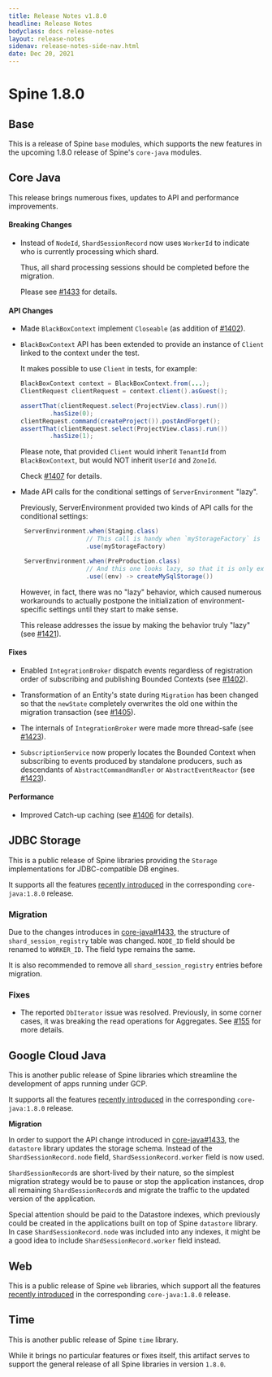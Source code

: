 ```yaml
---
title: Release Notes v1.8.0
headline: Release Notes
bodyclass: docs release-notes
layout: release-notes
sidenav: release-notes-side-nav.html
date: Dec 20, 2021
---
```


# Spine 1.8.0

## Base

This is a release of Spine `base` modules, which supports the new features in the upcoming 1.8.0 
release of Spine's `core-java` modules.

## Core Java

This release brings numerous fixes, updates to API and performance improvements.

#### Breaking Changes

- Instead of `NodeId`, `ShardSessionRecord` now uses `WorkerId` to indicate 
who is currently processing which shard.

  Thus, all shard processing sessions should be completed before the migration.

  Please see [#1433]({{site.core_java_repo}}/pull/1433) for details.

#### API Changes

- Made `BlackBoxContext` implement `Closeable` (as addition of [#1402]({{site.core_java_repo}}/pull/1402)).

- `BlackBoxContext` API has been extended to provide an instance of `Client` linked to the 
context under the test.

  It makes possible to use `Client` in tests, for example:

   ```java
   BlackBoxContext context = BlackBoxContext.from(...);
   ClientRequest clientRequest = context.client().asGuest();
   
   assertThat(clientRequest.select(ProjectView.class).run())
           .hasSize(0);
   clientRequest.command(createProject()).postAndForget();
   assertThat(clientRequest.select(ProjectView.class).run())
           .hasSize(1);
   ```

  Please note, that provided `Client` would inherit `TenantId` from `BlackBoxContext`, 
but would NOT inherit `UserId` and `ZoneId`.

  Check [#1407]({{site.core_java_repo}}/pull/1407) for details.

- Made API calls for the conditional settings of `ServerEnvironment` "lazy".

  Previously, ServerEnvironment provided two kinds of API calls for the conditional settings:

   ```java
    ServerEnvironment.when(Staging.class)
                     // This call is handy when `myStorageFactory` is already available.
                     .use(myStorageFactory)

    ServerEnvironment.when(PreProduction.class)
                     // And this one looks lazy, so that it is only executed when and _if_ requested.
                     .use((env) -> createMySqlStorage())
   ```

  However, in fact, there was no "lazy" behavior, which caused numerous workarounds to actually 
  postpone the initialization of environment-specific settings until they start to make sense.

  This release addresses the issue by making the behavior truly "lazy" 
(see [#1421]({{site.core_java_repo}}/pull/1421)).

#### Fixes

- Enabled `IntegrationBroker` dispatch events regardless of registration order of subscribing 
and publishing Bounded Contexts (see [#1402]({{site.core_java_repo}}/pull/1402)).

- Transformation of an Entity's state during `Migration` has been changed so that the `newState` 
completely overwrites the old one within the migration transaction 
(see [#1405]({{site.core_java_repo}}/pull/1405)).

- The internals of `IntegrationBroker` were made more thread-safe 
(see [#1423]({{site.core_java_repo}}/pull/1423)).

- `SubscriptionService` now properly locates the Bounded Context when subscribing to events 
produced by standalone producers, such as descendants of `AbstractCommandHandler` or 
`AbstractEventReactor` (see [#1423]({{site.core_java_repo}}/pull/1423)).

#### Performance

- Improved Catch-up caching (see [#1406]({{site.core_java_repo}}/pull/1406) for details).

## JDBC Storage

This is a public release of Spine libraries providing the `Storage` implementations
for JDBC-compatible DB engines.

It supports all the features [recently introduced]({{site.core_java_repo}}/releases/tag/v1.8.0)
in the corresponding `core-java:1.8.0` release.

### Migration

Due to the changes introduces in [core-java#1433]({{site.core_java_repo}}/pull/1433),
the structure of `shard_session_registry` table was changed. `NODE_ID` field should be renamed
to `WORKER_ID`. The field type remains the same.

It is also recommended to remove all `shard_session_registry` entries before migration.

### Fixes

* The reported `DbIterator` issue was resolved. Previously, in some corner cases,
  it was breaking the read operations for Aggregates. 
  See [#155]({{site.jdbc_storage_repo}}/pull/155) for more details.

## Google Cloud Java
This is another public release of Spine libraries which streamline the development 
of apps running under GCP.

It supports all the features [recently introduced]({{site.core_java_repo}}/releases/tag/v1.8.0) 
in the corresponding `core-java:1.8.0` release.

**Migration**

In order to support the API change introduced in [core-java#1433]({{site.core_java_repo}}/pull/1433), 
the `datastore` library updates the storage schema. Instead of the `ShardSessionRecord.node` field, 
`ShardSessionRecord.worker` field is now used.

`ShardSessionRecord`s are short-lived by their nature, so the simplest migration strategy would be 
to pause or stop the application instances, drop all remaining `ShardSessionRecord`s and migrate 
the traffic to the updated version of the application.

Special attention should be paid to the Datastore indexes, which previously could be created in 
the applications built on top of Spine `datastore` library. In case `ShardSessionRecord.node` 
was included into any indexes, it might be a good idea to include `ShardSessionRecord.worker` 
field instead.

## Web

This is a public release of Spine `web` libraries, which support all the features 
[recently introduced]({{site.core_java_repo}}/releases/tag/v1.8.0) 
in the corresponding `core-java:1.8.0` release.

## Time

This is another public release of Spine `time` library.

While it brings no particular features or fixes itself, this artifact serves to support the 
general release of all Spine libraries in version `1.8.0`.
